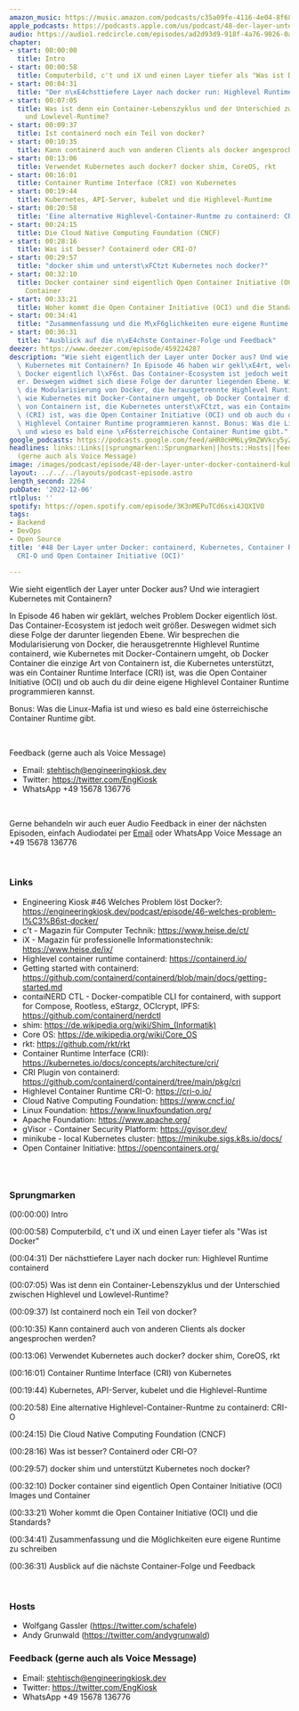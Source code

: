 ```yaml
---
amazon_music: https://music.amazon.com/podcasts/c35a09fe-4116-4e04-8f68-77d61b112e46/episodes/503f44c9-7a01-4b14-b7ee-acd70d03d040/engineering-kiosk-48-der-layer-unter-docker-containerd-kubernetes-container-runtime-interface-cri-o-und-open-container-initiative-oci
apple_podcasts: https://podcasts.apple.com/us/podcast/48-der-layer-unter-docker-containerd-kubernetes-container/id1603082924?i=1000589004404&uo=4
audio: https://audio1.redcircle.com/episodes/ad2d93d9-918f-4a76-9026-0ad264afc94d/stream.mp3
chapter:
- start: 00:00:00
  title: Intro
- start: 00:00:58
  title: Computerbild, c't und iX und einen Layer tiefer als "Was ist Docker"
- start: 00:04:31
  title: "Der n\xE4chsttiefere Layer nach docker run: Highlevel Runtime containerd"
- start: 00:07:05
  title: Was ist denn ein Container-Lebenszyklus und der Unterschied zwischen Highlevel
    und Lowlevel-Runtime?
- start: 00:09:37
  title: Ist containerd noch ein Teil von docker?
- start: 00:10:35
  title: Kann containerd auch von anderen Clients als docker angesprochen werden?
- start: 00:13:06
  title: Verwendet Kubernetes auch docker? docker shim, CoreOS, rkt
- start: 00:16:01
  title: Container Runtime Interface (CRI) von Kubernetes
- start: 00:19:44
  title: Kubernetes, API-Server, kubelet und die Highlevel-Runtime
- start: 00:20:58
  title: 'Eine alternative Highlevel-Container-Runtme zu containerd: CRI-O'
- start: 00:24:15
  title: Die Cloud Native Computing Foundation (CNCF)
- start: 00:28:16
  title: Was ist besser? Containerd oder CRI-O?
- start: 00:29:57
  title: "docker shim und unterst\xFCtzt Kubernetes noch docker?"
- start: 00:32:10
  title: Docker container sind eigentlich Open Container Initiative (OCI) Images und
    Container
- start: 00:33:21
  title: Woher kommt die Open Container Initiative (OCI) und die Standards?
- start: 00:34:41
  title: "Zusammenfassung und die M\xF6glichkeiten eure eigene Runtime zu schreiben"
- start: 00:36:31
  title: "Ausblick auf die n\xE4chste Container-Folge und Feedback"
deezer: https://www.deezer.com/episode/459224287
description: "Wie sieht eigentlich der Layer unter Docker aus? Und wie interagiert\
  \ Kubernetes mit Containern? In Episode 46 haben wir gekl\xE4rt, welches Problem\
  \ Docker eigentlich l\xF6st. Das Container-Ecosystem ist jedoch weit gr\xF6\xDF\
  er. Deswegen widmet sich diese Folge der darunter liegenden Ebene. Wir besprechen\
  \ die Modularisierung von Docker, die herausgetrennte Highlevel Runtime containerd,\
  \ wie Kubernetes mit Docker-Containern umgeht, ob Docker Container die einzige Art\
  \ von Containern ist, die Kubernetes unterst\xFCtzt, was ein Container Runtime Interface\
  \ (CRI) ist, was die Open Container Initiative (OCI) und ob auch du dir deine eigene\
  \ Highlevel Container Runtime programmieren kannst. Bonus: Was die Linux-Mafia ist\
  \ und wieso es bald eine \xF6sterreichische Container Runtime gibt."
google_podcasts: https://podcasts.google.com/feed/aHR0cHM6Ly9mZWVkcy5yZWRjaXJjbGUuY29tLzBlY2ZkZmQ3LWZkYTEtNGMzZC05NTE1LTQ3NjcyN2Y5ZGY1ZQ/episode/ZmUyODU1YmYtNTFiMS00NWZhLThkYWUtNDRmMTQ3MTZhNzBj?sa=X&ved=2ahUKEwjm0I7M1uT7AhVVjo4IHcWIABwQkfYCegQIARAF
headlines: links::Links||sprungmarken::Sprungmarken||hosts::Hosts||feedback-gerne-auch-als-voice-message::Feedback
  (gerne auch als Voice Message)
image: /images/podcast/episode/48-der-layer-unter-docker-containerd-kubernetes-container-runtime-interface-cri-o-und-open-container-initiative-oci.jpg
layout: ../../../layouts/podcast-episode.astro
length_second: 2264
pubDate: '2022-12-06'
rtlplus: ''
spotify: https://open.spotify.com/episode/3K3nMEPuTCd6sxi4JQXIVO
tags:
- Backend
- DevOps
- Open Source
title: '#48 Der Layer unter Docker: containerd, Kubernetes, Container Runtime Interface,
  CRI-O und Open Container Initiative (OCI)'

---
```

<p><span>Wie sieht eigentlich der Layer unter Docker aus? Und wie interagiert Kubernetes mit Containern?</span></p><p><span>In Episode 46 haben wir geklärt, welches Problem Docker eigentlich löst. Das Container-Ecosystem ist jedoch weit größer. Deswegen widmet sich diese Folge der darunter liegenden Ebene. Wir besprechen die Modularisierung von Docker, die herausgetrennte Highlevel Runtime containerd, wie Kubernetes mit Docker-Containern umgeht, ob Docker Container die einzige Art von Containern ist, die Kubernetes unterstützt, was ein Container Runtime Interface (CRI) ist, was die Open Container Initiative (OCI) und ob auch du dir deine eigene Highlevel Container Runtime programmieren kannst.</span></p><p><span>Bonus: Was die Linux-Mafia ist und wieso es bald eine österreichische Container Runtime gibt.</span></p><p><br></p><p><span>Feedback (gerne auch als Voice Message)</span></p><ul><li><span>Email: </span><a href="mailto:stehtisch@engineeringkiosk.dev" rel="nofollow">stehtisch@engineeringkiosk.dev</a></li><li><span>Twitter: </span><a href="https://twitter.com/EngKiosk" rel="nofollow">https://twitter.com/EngKiosk</a></li><li><span>WhatsApp </span>+49 15678 136776</li></ul><p><br></p><p><span>Gerne behandeln wir auch euer Audio Feedback in einer der nächsten Episoden, einfach Audiodatei per </span><a href="https://engineeringkiosk.dev/kontakt/">Email</a><span> oder WhatsApp Voice Message an </span>+49 15678 136776</p><p><br></p><h3 id="links">Links</h3><ul><li><span>Engineering Kiosk #46 Welches Problem löst Docker?: </span><a href="https://engineeringkiosk.dev/podcast/episode/46-welches-problem-l%C3%B6st-docker/">https://engineeringkiosk.dev/podcast/episode/46-welches-problem-l%C3%B6st-docker/</a></li><li><span>c&#39;t - Magazin für Computer Technik: </span><a href="https://www.heise.de/ct/" rel="nofollow">https://www.heise.de/ct/</a></li><li><span>iX - Magazin für professionelle Informationstechnik: </span><a href="https://www.heise.de/ix/" rel="nofollow">https://www.heise.de/ix/</a></li><li><span>Highlevel container runtime containerd: </span><a href="https://containerd.io/" rel="nofollow">https://containerd.io/</a></li><li><span>Getting started with containerd: </span><a href="https://github.com/containerd/containerd/blob/main/docs/getting-started.md" rel="nofollow">https://github.com/containerd/containerd/blob/main/docs/getting-started.md</a></li><li><span>contaiNERD CTL - Docker-compatible CLI for containerd, with support for Compose, Rootless, eStargz, OCIcrypt, IPFS: </span><a href="https://github.com/containerd/nerdctl" rel="nofollow">https://github.com/containerd/nerdctl</a></li><li><span>shim: </span><a href="https://de.wikipedia.org/wiki/Shim_(Informatik)" rel="nofollow">https://de.wikipedia.org/wiki/Shim_(Informatik)</a></li><li><span>Core OS: </span><a href="https://de.wikipedia.org/wiki/Core_OS" rel="nofollow">https://de.wikipedia.org/wiki/Core_OS</a></li><li><span>rkt: </span><a href="https://github.com/rkt/rkt" rel="nofollow">https://github.com/rkt/rkt</a></li><li><span>Container Runtime Interface (CRI): </span><a href="https://kubernetes.io/docs/concepts/architecture/cri/" rel="nofollow">https://kubernetes.io/docs/concepts/architecture/cri/</a></li><li><span>CRI Plugin von containerd: </span><a href="https://github.com/containerd/containerd/tree/main/pkg/cri" rel="nofollow">https://github.com/containerd/containerd/tree/main/pkg/cri</a></li><li><span>Highlevel Container Runtime CRI-O: </span><a href="https://cri-o.io/" rel="nofollow">https://cri-o.io/</a></li><li><span>Cloud Native Computing Foundation: </span><a href="https://www.cncf.io/" rel="nofollow">https://www.cncf.io/</a></li><li><span>Linux Foundation: </span><a href="https://www.linuxfoundation.org/" rel="nofollow">https://www.linuxfoundation.org/</a></li><li><span>Apache Foundation: </span><a href="https://www.apache.org/" rel="nofollow">https://www.apache.org/</a></li><li><span>gVisor - Container Security Platform: </span><a href="https://gvisor.dev/" rel="nofollow">https://gvisor.dev/</a></li><li><span>minikube - local Kubernetes cluster: </span><a href="https://minikube.sigs.k8s.io/docs/" rel="nofollow">https://minikube.sigs.k8s.io/docs/</a></li><li><span>Open Container Initiative: </span><a href="https://opencontainers.org/" rel="nofollow">https://opencontainers.org/</a></li></ul><h3><br></h3><h3 id="sprungmarken">Sprungmarken</h3><p><span>(00:00:00) Intro</span></p><p><span>(00:00:58) Computerbild, c&#39;t und iX und einen Layer tiefer als &#34;Was ist Docker&#34;</span></p><p><span>(00:04:31) Der nächsttiefere Layer nach docker run: Highlevel Runtime containerd</span></p><p><span>(00:07:05) Was ist denn ein Container-Lebenszyklus und der Unterschied zwischen Highlevel und Lowlevel-Runtime?</span></p><p><span>(00:09:37) Ist containerd noch ein Teil von docker?</span></p><p><span>(00:10:35) Kann containerd auch von anderen Clients als docker angesprochen werden?</span></p><p><span>(00:13:06) Verwendet Kubernetes auch docker? docker shim, CoreOS, rkt</span></p><p><span>(00:16:01) Container Runtime Interface (CRI) von Kubernetes</span></p><p><span>(00:19:44) Kubernetes, API-Server, kubelet und die Highlevel-Runtime</span></p><p><span>(00:20:58) Eine alternative Highlevel-Container-Runtme zu containerd: CRI-O</span></p><p><span>(00:24:15) Die Cloud Native Computing Foundation (CNCF)</span></p><p><span>(00:28:16) Was ist besser? Containerd oder CRI-O?</span></p><p><span>(00:29:57) docker shim und unterstützt Kubernetes noch docker?</span></p><p><span>(00:32:10) Docker container sind eigentlich Open Container Initiative (OCI) Images und Container</span></p><p><span>(00:33:21) Woher kommt die Open Container Initiative (OCI) und die Standards?</span></p><p><span>(00:34:41) Zusammenfassung und die Möglichkeiten eure eigene Runtime zu schreiben</span></p><p><span>(00:36:31) Ausblick auf die nächste Container-Folge und Feedback</span></p><p><br></p><h3 id="hosts">Hosts</h3><ul><li><span>Wolfgang Gassler (</span><a href="https://twitter.com/schafele" rel="nofollow">https://twitter.com/schafele</a><span>)</span></li><li><span>Andy Grunwald (</span><a href="https://twitter.com/andygrunwald" rel="nofollow">https://twitter.com/andygrunwald</a><span>)</span></li></ul><h3 id="feedback-gerne-auch-als-voice-message">Feedback (gerne auch als Voice Message)</h3><ul><li><span>Email: </span><a href="mailto:stehtisch@engineeringkiosk.dev" rel="nofollow">stehtisch@engineeringkiosk.dev</a></li><li><span>Twitter: </span><a href="https://twitter.com/EngKiosk" rel="nofollow">https://twitter.com/EngKiosk</a></li><li><span>WhatsApp </span>+49 15678 136776</li></ul>